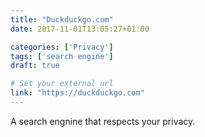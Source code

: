 ```yaml
---
title: "Duckduckgo.com"
date: 2017-11-01T13:05:27+01:00

categories: ['Privacy']
tags: ['search engine']
draft: true

# Set your external url
link: "https://duckduckgo.com"
---
```

A search engnine that respects your privacy.
